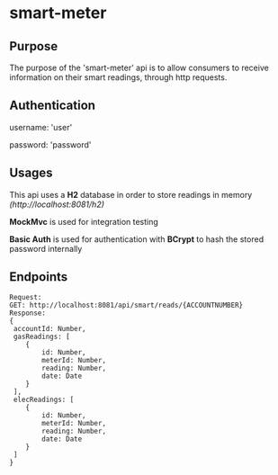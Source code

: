 # smart-meter

## Purpose
The purpose of the 'smart-meter' api is to allow consumers to receive
information on their smart readings, through http requests.

## Authentication
username: 'user'

password: 'password'


## Usages
This api uses a **H2** database in order to store readings in memory
*(http://localhost:8081/h2)*

**MockMvc** is used for integration testing

**Basic Auth** is used for authentication with **BCrypt** to hash the stored password internally


## Endpoints
```
Request:
GET: http://localhost:8081/api/smart/reads/{ACCOUNTNUMBER}
Response:
{
 accountId: Number,
 gasReadings: [
    {
        id: Number,
        meterId: Number,
        reading: Number,
        date: Date
    }
 ],
 elecReadings: [
    {
        id: Number,
        meterId: Number,
        reading: Number,
        date: Date
    }
 ]
}
```